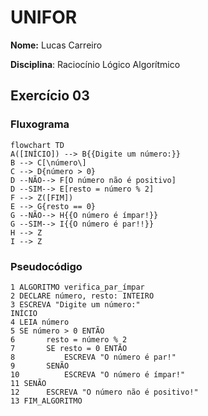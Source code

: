 # UNIFOR
**Nome:** Lucas Carreiro

**Disciplina**: Raciocínio Lógico Algorítmico

## Exercício 03
### Fluxograma
```mermaid
flowchart TD
A([INÍCIO]) --> B{{Digite um número:}}
B --> C[\número\]
C --> D{número > 0}
D --NÃO--> F[O número não é positivo]
D --SIM--> E[resto = número % 2]
F --> Z([FIM])
E --> G{resto == 0}
G --NÃO--> H{{O número é ímpar!}}
G --SIM--> I{{O número é par!!}}
H --> Z
I --> Z
```
### Pseudocódigo
```
1 ALGORITMO verifica_par_ímpar
2 DECLARE número, resto: INTEIRO
3 ESCREVA "Digite um número:"
INÍCIO
4 LEIA número
5 SE número > 0 ENTÃO
6		resto = número % 2
7		SE resto = 0 ENTÃO
8			ESCREVA "O número é par!"
9		SENÃO
10			ESCREVA "O número é ímpar!"
11 SENÃO 
12		ESCREVA "O número não é positivo!"
13 FIM_ALGORITMO
```
